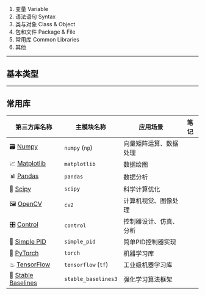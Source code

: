
1. 变量 Variable
2. 语法语句 Syntax
3. 类与对象 Class & Object
4. 包和文件 Package & File
5. 常用库 Common Libraries
6. 其他


---
## 基本类型 




---
## 常用库

| 第三方库名称                                                                       | 主模块名称               | 应用场景        | 笔记  |
| ---------------------------------------------------------------------------- | ------------------- | ----------- | --- |
| 🗃 [Numpy](https://numpy.org/doc/stable/user/index.html#user)                | `numpy` (`np`)      | 向量矩阵运算、数据处理 |     |
| 📈 [Matplotlib](https://matplotlib.org/stable/index.html)                    | `matplotlib`        | 数据绘图        |     |
| 📊 [Pandas](https://pandas.pydata.org/docs/user_guide/index.html#user-guide) | `pandas`            | 数据分析        |     |
| 🎰 [Scipy](https://docs.scipy.org/doc/scipy/reference/index.html#scipy-api)  | `scipy`             | 科学计算优化      |     |
| 🖼 [OpenCV](https://docs.opencv.org/4.x/d6/d00/tutorial_py_root.html)        | `cv2`               | 计算机视觉、图像处理  |     |
| 🎛 [Control](https://python-control.readthedocs.io/en/0.10.1/#)              | `control`           | 控制器设计、仿真、分析 |     |
| 🚢 [Simple PID](https://simple-pid.readthedocs.io/en/latest/user_guide.html) | `simple_pid`        | 简单PID控制器实现  |     |
| 🔦 [PyTorch](https://pytorch.org/docs/stable/index.html)                     | `torch`             | 机器学习库       |     |
| ♨ [TensorFlow](https://www.tensorflow.org/api_docs/python/tf/all_symbols)    | `tensorflow` (`tf`) | 工业级机器学习库    |     |
| 🏀 [Stable Baselines](https://stable-baselines3.readthedocs.io/en/master/)   | `stable_baselines3` | 强化学习算法框架    |     |



